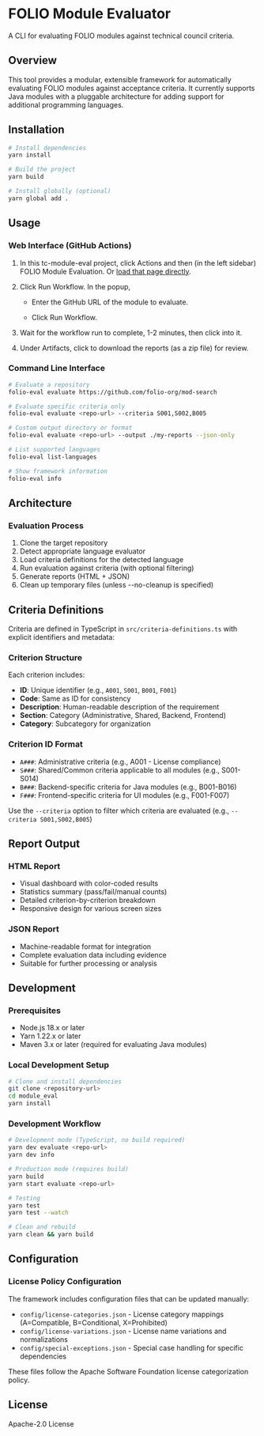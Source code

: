 # FOLIO Module Evaluator

A CLI for evaluating FOLIO modules against technical council criteria.

## Overview

This tool provides a modular, extensible framework for automatically evaluating FOLIO modules against acceptance criteria. It currently supports Java modules with a pluggable architecture for adding support for additional programming languages.

## Installation

```bash
# Install dependencies
yarn install

# Build the project
yarn build

# Install globally (optional)
yarn global add .
```

## Usage

### Web Interface (GitHub Actions)

1. In this tc-module-eval project, click Actions and then (in the left sidebar) FOLIO Module Evaluation.  Or [load that page directly](https://github.com/folio-org/tc-module-eval/actions/workflows/module-evaluation.yml).

1. Click Run Workflow.  In the popup, 

    - Enter the GitHub URL of the module to evaluate.

    - Click Run Workflow.

1. Wait for the workflow run to complete, 1-2 minutes, then click into it.

1. Under Artifacts, click to download the reports (as a zip file) for review.


### Command Line Interface

```bash
# Evaluate a repository
folio-eval evaluate https://github.com/folio-org/mod-search

# Evaluate specific criteria only
folio-eval evaluate <repo-url> --criteria S001,S002,B005

# Custom output directory or format
folio-eval evaluate <repo-url> --output ./my-reports --json-only

# List supported languages
folio-eval list-languages

# Show framework information
folio-eval info
```

## Architecture

### Evaluation Process

1. Clone the target repository
2. Detect appropriate language evaluator
3. Load criteria definitions for the detected language
4. Run evaluation against criteria (with optional filtering)
5. Generate reports (HTML + JSON)
6. Clean up temporary files (unless --no-cleanup is specified)

## Criteria Definitions

Criteria are defined in TypeScript in `src/criteria-definitions.ts` with explicit identifiers and metadata:

### Criterion Structure

Each criterion includes:
- **ID**: Unique identifier (e.g., `A001`, `S001`, `B001`, `F001`)
- **Code**: Same as ID for consistency
- **Description**: Human-readable description of the requirement
- **Section**: Category (Administrative, Shared, Backend, Frontend)
- **Category**: Subcategory for organization

### Criterion ID Format

- `A###`: Administrative criteria (e.g., A001 - License compliance)
- `S###`: Shared/Common criteria applicable to all modules (e.g., S001-S014)
- `B###`: Backend-specific criteria for Java modules (e.g., B001-B016)
- `F###`: Frontend-specific criteria for UI modules (e.g., F001-F007)

Use the `--criteria` option to filter which criteria are evaluated (e.g., `--criteria S001,S002,B005`)

## Report Output

### HTML Report
- Visual dashboard with color-coded results
- Statistics summary (pass/fail/manual counts)
- Detailed criterion-by-criterion breakdown
- Responsive design for various screen sizes

### JSON Report
- Machine-readable format for integration
- Complete evaluation data including evidence
- Suitable for further processing or analysis

## Development

### Prerequisites

- Node.js 18.x or later
- Yarn 1.22.x or later
- Maven 3.x or later (required for evaluating Java modules)

### Local Development Setup

```bash
# Clone and install dependencies
git clone <repository-url>
cd module_eval
yarn install
```

### Development Workflow

```bash
# Development mode (TypeScript, no build required)
yarn dev evaluate <repo-url>
yarn dev info

# Production mode (requires build)
yarn build
yarn start evaluate <repo-url>

# Testing
yarn test
yarn test --watch

# Clean and rebuild
yarn clean && yarn build
```

## Configuration

### License Policy Configuration

The framework includes configuration files that can be updated manually:

- `config/license-categories.json` - License category mappings (A=Compatible, B=Conditional, X=Prohibited)
- `config/license-variations.json` - License name variations and normalizations
- `config/special-exceptions.json` - Special case handling for specific dependencies

These files follow the Apache Software Foundation license categorization policy.

## License

Apache-2.0 License
